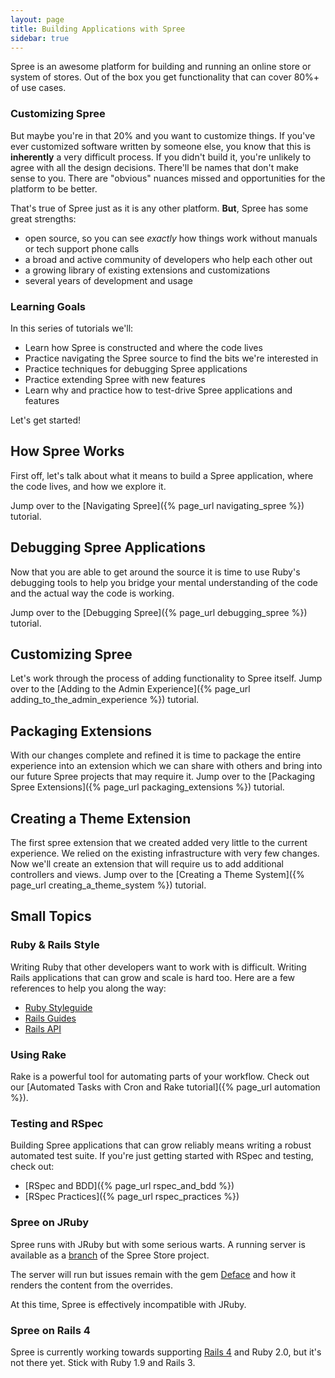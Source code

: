 ```yaml
---
layout: page
title: Building Applications with Spree
sidebar: true
---
```


Spree is an awesome platform for building and running an online store or system of stores. Out of the box you get functionality that can cover 80%+ of use cases.

### Customizing Spree

But maybe you're in that 20% and you want to customize things. If you've ever customized software written by someone else, you know that this is **inherently** a very difficult process. If you didn't build it, you're unlikely to agree with all the design decisions. There'll be names that don't make sense to you. There are "obvious" nuances missed and opportunities for the platform to be better.

That's true of Spree just as it is any other platform. **But**, Spree has some great strengths:

* open source, so you can see *exactly* how things work without manuals or tech support phone calls
* a broad and active community of developers who help each other out
* a growing library of existing extensions and customizations
* several years of development and usage

### Learning Goals

In this series of tutorials we'll:

* Learn how Spree is constructed and where the code lives
* Practice navigating the Spree source to find the bits we're interested in
* Practice techniques for debugging Spree applications
* Practice extending Spree with new features
* Learn why and practice how to test-drive Spree applications and features

Let's get started!

## How Spree Works

First off, let's talk about what it means to build a Spree application, where the code lives, and how we explore it.

Jump over to the [Navigating Spree]({% page_url navigating_spree %}) tutorial.

## Debugging Spree Applications

Now that you are able to get around the source it is time to use Ruby's
debugging tools to help you bridge your mental understanding of the code and
the actual way the code is working.

Jump over to the [Debugging Spree]({% page_url debugging_spree %}) tutorial.

## Customizing Spree

Let's work through the process of adding functionality to Spree itself. Jump over to the [Adding to the Admin Experience]({% page_url adding_to_the_admin_experience %}) tutorial.

## Packaging Extensions

With our changes complete and refined it is time to package the entire
experience into an extension which we can share with others and bring into our
future Spree projects that may require it. Jump over to the [Packaging Spree Extensions]({% page_url packaging_extensions %}) tutorial.

## Creating a Theme Extension

The first spree extension that we created added very little to the current
experience. We relied on the existing infrastructure with very few changes.
Now we'll create an extension that will require us to add additional
controllers and views. Jump over to the [Creating a Theme System]({% page_url creating_a_theme_system %}) tutorial.

## Small Topics

### Ruby & Rails Style

Writing Ruby that other developers want to work with is difficult. Writing Rails applications that can grow and scale is hard too. Here are a few references to help you along the way:

* [Ruby Styleguide](https://github.com/styleguide/ruby)
* [Rails Guides](http://guides.rubyonrails.org/v3.2.13/)
* [Rails API](http://api.rubyonrails.org/v3.2.13/)

### Using Rake

Rake is a powerful tool for automating parts of your workflow. Check out our [Automated Tasks with Cron and Rake tutorial]({% page_url automation %}).

### Testing and RSpec

Building Spree applications that can grow reliably means writing a robust automated test suite. If you're just getting started with RSpec and testing, check out:

* [RSpec and BDD]({% page_url rspec_and_bdd %})
* [RSpec Practices]({% page_url rspec_practices %})

### Spree on JRuby

Spree runs with JRuby but with some serious warts. A running server is available
as a [branch](https://github.com/JumpstartLab/SpreeStore/tree/jruby) of the
Spree Store project.

The server will run but issues remain with the gem
[Deface](https://github.com/spree/deface) and how it renders the content from
the overrides.

At this time, Spree is effectively incompatible with JRuby.

### Spree on Rails 4

Spree is currently working towards supporting
[Rails 4](https://github.com/spree/spree/tree/rails4) and Ruby 2.0, but it's not there yet. Stick with Ruby 1.9 and Rails 3.